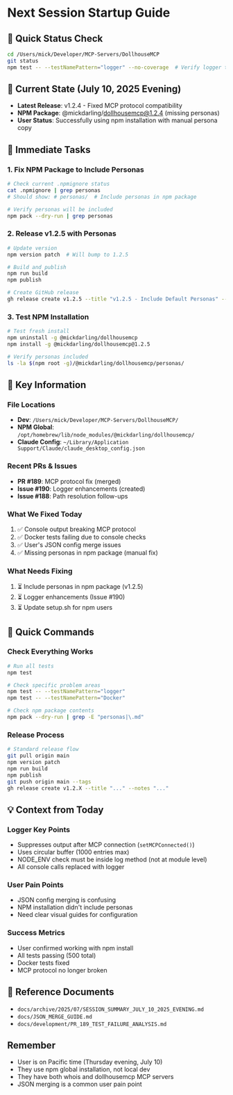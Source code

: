 # Next Session Startup Guide

## 🚀 Quick Status Check
```bash
cd /Users/mick/Developer/MCP-Servers/DollhouseMCP
git status
npm test -- --testNamePattern="logger" --no-coverage  # Verify logger tests pass
```

## 📍 Current State (July 10, 2025 Evening)
- **Latest Release**: v1.2.4 - Fixed MCP protocol compatibility
- **NPM Package**: @mickdarling/dollhousemcp@1.2.4 (missing personas)
- **User Status**: Successfully using npm installation with manual persona copy

## 🔧 Immediate Tasks

### 1. Fix NPM Package to Include Personas
```bash
# Check current .npmignore status
cat .npmignore | grep personas
# Should show: # personas/  # Include personas in npm package

# Verify personas will be included
npm pack --dry-run | grep personas
```

### 2. Release v1.2.5 with Personas
```bash
# Update version
npm version patch  # Will bump to 1.2.5

# Build and publish
npm run build
npm publish

# Create GitHub release
gh release create v1.2.5 --title "v1.2.5 - Include Default Personas" --notes "..."
```

### 3. Test NPM Installation
```bash
# Test fresh install
npm uninstall -g @mickdarling/dollhousemcp
npm install -g @mickdarling/dollhousemcp@1.2.5

# Verify personas included
ls -la $(npm root -g)/@mickdarling/dollhousemcp/personas/
```

## 📝 Key Information

### File Locations
- **Dev**: `/Users/mick/Developer/MCP-Servers/DollhouseMCP/`
- **NPM Global**: `/opt/homebrew/lib/node_modules/@mickdarling/dollhousemcp/`
- **Claude Config**: `~/Library/Application Support/Claude/claude_desktop_config.json`

### Recent PRs & Issues
- **PR #189**: MCP protocol fix (merged)
- **Issue #190**: Logger enhancements (created)
- **Issue #188**: Path resolution follow-ups

### What We Fixed Today
1. ✅ Console output breaking MCP protocol
2. ✅ Docker tests failing due to console checks
3. ✅ User's JSON config merge issues
4. ✅ Missing personas in npm package (manual fix)

### What Needs Fixing
1. ⏳ Include personas in npm package (v1.2.5)
2. ⏳ Logger enhancements (Issue #190)
3. ⏳ Update setup.sh for npm users

## 🎯 Quick Commands

### Check Everything Works
```bash
# Run all tests
npm test

# Check specific problem areas
npm test -- --testNamePattern="logger"
npm test -- --testNamePattern="Docker"

# Check npm package contents
npm pack --dry-run | grep -E "personas|\.md"
```

### Release Process
```bash
# Standard release flow
git pull origin main
npm version patch
npm run build
npm publish
git push origin main --tags
gh release create v1.2.X --title "..." --notes "..."
```

## 💡 Context from Today

### Logger Key Points
- Suppresses output after MCP connection (`setMCPConnected()`)
- Uses circular buffer (1000 entries max)
- NODE_ENV check must be inside log method (not at module level)
- All console calls replaced with logger

### User Pain Points
- JSON config merging is confusing
- NPM installation didn't include personas
- Need clear visual guides for configuration

### Success Metrics
- User confirmed working with npm install
- All tests passing (500 total)
- Docker tests fixed
- MCP protocol no longer broken

## 🔗 Reference Documents
- `docs/archive/2025/07/SESSION_SUMMARY_JULY_10_2025_EVENING.md`
- `docs/JSON_MERGE_GUIDE.md`
- `docs/development/PR_189_TEST_FAILURE_ANALYSIS.md`

## Remember
- User is on Pacific time (Thursday evening, July 10)
- They use npm global installation, not local dev
- They have both whois and dollhousemcp MCP servers
- JSON merging is a common user pain point